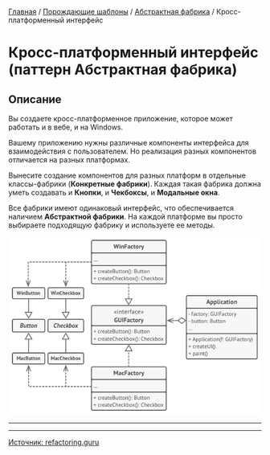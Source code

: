 [Главная](../../../#readme) / [Порождающие шаблоны](../../#readme) / [Абстрактная фабрика](../#readme) / Кросс-платформенный интерфейс

# Кросс-платформенный интерфейс (паттерн Абстрактная фабрика)

## Описание

Вы создаете кросс-платформенное приложение, которое может работать и в вебе, и на Windows.

Вашему приложению нужны различные компоненты интерфейса для взаимодействия с пользователем. Но реализация разных компонентов отличается на разных платформах.

Вынесите создание компонентов для разных платформ в отдельные классы-фабрики (**Конкретные фабрики**). Каждая такая фабрика должна уметь создавать и **Кнопки**, и **Чекбоксы**, и **Модальные окна**.

Все фабрики имеют одинаковый интерфейс, что обеспечивается наличием **Абстрактной фабрики**. На каждой платформе вы просто выбираете подходящую фабрику и используете ее методы.

![](./scheme.png)

***
***

[Источник: refactoring.guru](https://refactoring.guru/ru/design-patterns/abstract-factory)
